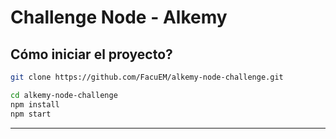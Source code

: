 # Challenge Node - Alkemy

## Cómo iniciar el proyecto?

```bash
git clone https://github.com/FacuEM/alkemy-node-challenge.git
```

```bash
cd alkemy-node-challenge
npm install
npm start
```

---
